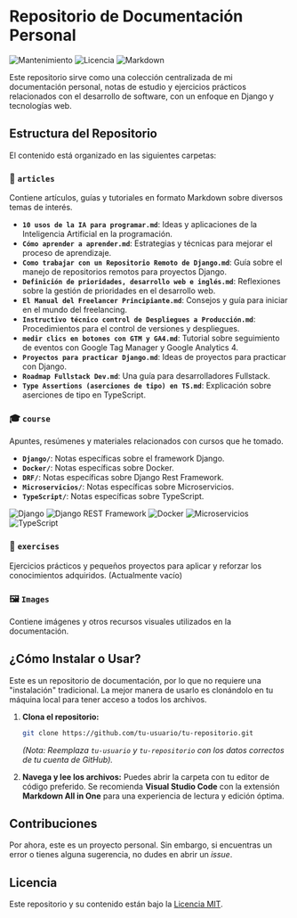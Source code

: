 # Repositorio de Documentación Personal

![Mantenimiento](https://img.shields.io/badge/Maintained%3F-yes-green.svg?style=plastic)
![Licencia](https://img.shields.io/badge/license-MIT-blue.svg?style=plastic)
![Markdown](https://img.shields.io/badge/Maintained%20with-Markdown-blue?style=plastic&logo=markdown)

Este repositorio sirve como una colección centralizada de mi documentación personal, notas de estudio y ejercicios prácticos relacionados con el desarrollo de software, con un enfoque en Django y tecnologías web.

## Estructura del Repositorio

El contenido está organizado en las siguientes carpetas:

### 📄 `articles`

Contiene artículos, guías y tutoriales en formato Markdown sobre diversos temas de interés.

- **`10 usos de la IA para programar.md`**: Ideas y aplicaciones de la Inteligencia Artificial en la programación.
- **`Cómo aprender a aprender.md`**: Estrategias y técnicas para mejorar el proceso de aprendizaje.
- **`Como trabajar con un Repositorio Remoto de Django.md`**: Guía sobre el manejo de repositorios remotos para proyectos Django.
- **`Definición de prioridades, desarrollo web e inglés.md`**: Reflexiones sobre la gestión de prioridades en el desarrollo web.
- **`El Manual del Freelancer Principiante.md`**: Consejos y guía para iniciar en el mundo del freelancing.
- **`Instructivo técnico control de Despliegues a Producción.md`**: Procedimientos para el control de versiones y despliegues.
- **`medir clics en botones con GTM y GA4.md`**: Tutorial sobre seguimiento de eventos con Google Tag Manager y Google Analytics 4.
- **`Proyectos para practicar Django.md`**: Ideas de proyectos para practicar con Django.
- **`Roadmap Fullstack Dev.md`**: Una guía para desarrolladores Fullstack.
- **`Type Assertions (aserciones de tipo) en TS.md`**: Explicación sobre aserciones de tipo en TypeScript.

### 🎓 `course`

Apuntes, resúmenes y materiales relacionados con cursos que he tomado.

- **`Django/`**: Notas específicas sobre el framework Django.
- **`Docker/`**: Notas específicas sobre Docker.
- **`DRF/`**: Notas específicas sobre Django Rest Framework.
- **`Microservicios/`**: Notas específicas sobre Microservicios.
- **`TypeScript/`**: Notas específicas sobre TypeScript.

![Django](https://img.shields.io/badge/Django-092E20?style=for-the-badge&logo=django&logoColor=white)
![Django REST Framework](https://img.shields.io/badge/Django%20REST-Framework-ff1709?style=for-the-badge&logo=django&logoColor=white)
![Docker](https://img.shields.io/badge/Docker-2496ED?style=for-the-badge&logo=docker&logoColor=white)
![Microservicios](https://img.shields.io/badge/Microservicios-2496ED?style=for-the-badge&logo=serverless&logoColor=white)
![TypeScript](https://img.shields.io/badge/TypeScript-007ACC?style=for-the-badge&logo=typescript&logoColor=white)

### 💪 `exercises`

Ejercicios prácticos y pequeños proyectos para aplicar y reforzar los conocimientos adquiridos. (Actualmente vacío)

### 🖼️ `Images`

Contiene imágenes y otros recursos visuales utilizados en la documentación.

## ¿Cómo Instalar o Usar?

Este es un repositorio de documentación, por lo que no requiere una "instalación" tradicional. La mejor manera de usarlo es clonándolo en tu máquina local para tener acceso a todos los archivos.

1.  **Clona el repositorio:**
    ```bash
    git clone https://github.com/tu-usuario/tu-repositorio.git
    ```
    *(Nota: Reemplaza `tu-usuario` y `tu-repositorio` con los datos correctos de tu cuenta de GitHub).*

2.  **Navega y lee los archivos:**
    Puedes abrir la carpeta con tu editor de código preferido. Se recomienda **Visual Studio Code** con la extensión **Markdown All in One** para una experiencia de lectura y edición óptima.

## Contribuciones

Por ahora, este es un proyecto personal. Sin embargo, si encuentras un error o tienes alguna sugerencia, no dudes en abrir un *issue*.

## Licencia

Este repositorio y su contenido están bajo la [Licencia MIT](LICENSE).
